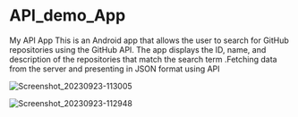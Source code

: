 # API_demo_App
My API App
This is an Android app that allows the user to search for GitHub repositories using the GitHub API. 
The app displays the ID, name, and description of the repositories that match the search term
.Fetching data from the server and presenting in JSON format using API

![Screenshot_20230923-113005](https://github.com/Sarthakverse/API_demo_App/assets/117356021/49466ffc-f8ee-4691-acc4-9cce21fa6bb8)

![Screenshot_20230923-112948](https://github.com/Sarthakverse/API_demo_App/assets/117356021/54dee4ee-a2e7-4569-a005-56d4cdc7cfd3)



